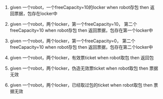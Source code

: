 1. given 一个robot，一个freeCapacity=10的locker
when robot存包
then 返回票据，包存在locker中

2. given 一个robot，两个locker，第一个freeCapacity=10， 第二个freeCapacity=10
when robot存包
then 返回票据，包存在第一个locker中

3. given 一个robot，两个locker，第一个freeCapacity=0， 第二个freeCapacity=10
when robot存包
then 返回票据，包存在第二个locker中

4. given 一个robot，两个locker，有效票ticket
when robot取包
then 返回包

5. given 一个robot，两个locker，伪造无效票ticket
when robot取包
then 票据无效

6. given 一个robot，两个locker，已经取过包的ticket
when robot取包
then 票据无效
